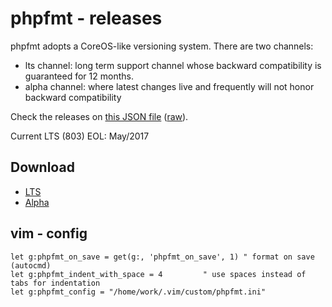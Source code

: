 # phpfmt - releases

phpfmt adopts a CoreOS-like versioning system. There are two channels:

- lts channel: long term support channel whose backward compatibility is guaranteed for 12 months.
- alpha channel: where latest changes live and frequently will not honor backward compatibility 

Check the releases on [this JSON file](https://github.com/phpfmt/releases/blob/master/releases.json) ([raw](https://raw.githubusercontent.com/phpfmt/releases/master/releases.json)).

Current LTS (803) EOL: May/2017


## Download 

- [LTS](https://github.com/phpfmt/releases/blob/master/releases/lts)
- [Alpha](https://github.com/phpfmt/releases/blob/master/releases/alpha)

## vim - config
```
let g:phpfmt_on_save = get(g:, 'phpfmt_on_save', 1) " format on save (autocmd)
let g:phpfmt_indent_with_space = 4         " use spaces instead of tabs for indentation
let g:phpfmt_config = "/home/work/.vim/custom/phpfmt.ini"
```
